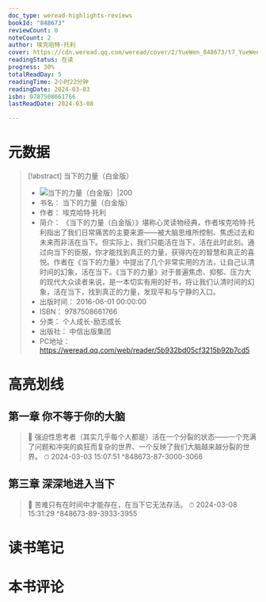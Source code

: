 ```yaml
---
doc_type: weread-highlights-reviews
bookId: "848673"
reviewCount: 0
noteCount: 2
author: 埃克哈特·托利
cover: https://cdn.weread.qq.com/weread/cover/2/YueWen_848673/t7_YueWen_848673.jpg
readingStatus: 在读
progress: 30%
totalReadDay: 5
readingTime: 2小时22分钟
readingDate: 2024-03-03
isbn: 9787508661766
lastReadDate: 2024-03-08

---
```

# 元数据
> [!abstract] 当下的力量（白金版）
> - ![ 当下的力量（白金版）|200](https://cdn.weread.qq.com/weread/cover/2/YueWen_848673/t7_YueWen_848673.jpg)
> - 书名： 当下的力量（白金版）
> - 作者： 埃克哈特·托利
> - 简介： 《当下的力量（白金版）》堪称心灵读物经典，作者埃克哈特·托利指出了我们日常痛苦的主要来源——被大脑思维所控制、焦虑过去和未来而非活在当下。但实际上，我们只能活在当下，活在此时此刻。通过向当下的臣服，你才能找到真正的力量，获得内在的智慧和真正的喜悦。作者在《当下的力量》中提出了几个非常实用的方法，让自己认清时间的幻象，活在当下。《当下的力量》对于普遍焦虑、抑郁、压力大的现代大众读者来说，是一本切实有用的好书，将让我们认清时间的幻象，活在当下，找到真正的力量，发现平和与宁静的入口。
> - 出版时间： 2016-06-01 00:00:00
> - ISBN： 9787508661766
> - 分类： 个人成长-励志成长
> - 出版社： 中信出版集团
> - PC地址：https://weread.qq.com/web/reader/5b932bd05cf3215b92b7cd5

# 高亮划线

## 第一章 你不等于你的大脑

> 📌 强迫性思考者（其实几乎每个人都是）活在一个分裂的状态——一个充满了问题和冲突的疯狂而复杂的世界、一个反映了我们大脑越来越分裂的世界。 
> ⏱ 2024-03-03 15:07:51 ^848673-87-3000-3066

## 第三章 深深地进入当下

> 📌 苦难只有在时间中才能存在，在当下它无法存活。 
> ⏱ 2024-03-08 15:31:29 ^848673-89-3933-3955

# 读书笔记

# 本书评论

